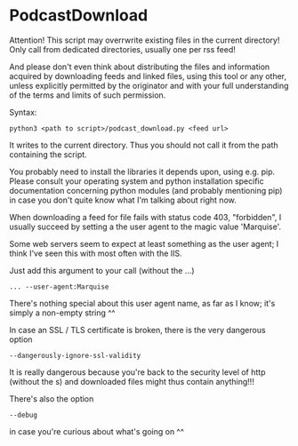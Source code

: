 # PodcastDownload

Attention! This script may overrwrite existing files in the current directory! Only call from dedicated directories, usually one per rss feed!

And please don't even think about distributing the files and information acquired by downloading feeds and linked files, using this tool or any other, unless explicitly permitted by the originator and with your full understanding of the terms and limits of such permission.

Syntax:

    python3 <path to script>/podcast_download.py <feed url>

It writes to the current directory. Thus you should not call it from the path containing the script.

You probably need to install the libraries it depends upon, using e.g. pip. Please consult your operating system and python installation specific documentation concerning python modules (and probably mentioning pip) in case you don't quite know what I'm talking about right now.

When downloading a feed for file fails with status code 403, "forbidden", I usually succeed by setting a the user agent to the magic value 'Marquise'.

Some web servers seem to expect at least something as the user agent; I think I've seen this with most often with the IIS.

Just add this argument to your call (without the ...)

    ... --user-agent:Marquise

There's nothing special about this user agent name, as far as I know; it's simply a non-empty string ^^

In case an SSL / TLS certificate is broken, there is the very dangerous option

    --dangerously-ignore-ssl-validity

It is really dangerous because you're back to the security level of http (without the s) and downloaded files might thus contain anything!!!

There's also the option

    --debug

in case you're curious about what's going on ^^
